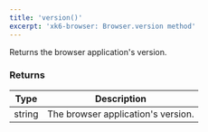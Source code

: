 ```yaml
---
title: 'version()'
excerpt: 'xk6-browser: Browser.version method'
---
```


Returns the browser application's version.

### Returns

| Type   | Description                        |
| ------ | ---------------------------------- |
| string | The browser application's version. |
